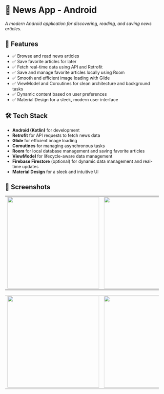 # 📰 **News App - Android**

*A modern Android application for discovering, reading, and saving news articles.*

## 🚀 **Features**
- ✅ Browse and read news articles
- ✅ Save favorite articles for later
- ✅ Fetch real-time data using API and Retrofit
- ✅ Save and manage favorite articles locally using Room
- ✅ Smooth and efficient image loading with Glide
- ✅ ViewModel and Coroutines for clean architecture and background tasks
- ✅ Dynamic content based on user preferences
- ✅ Material Design for a sleek, modern user interface

## 🛠 **Tech Stack**
- **Android (Kotlin)** for development
- **Retrofit** for API requests to fetch news data
- **Glide** for efficient image loading
- **Coroutines** for managing asynchronous tasks
- **Room** for local database management and saving favorite articles
- **ViewModel** for lifecycle-aware data management
- **Firebase Firestore** (optional) for dynamic data management and real-time updates
- **Material Design** for a sleek and intuitive UI

## 📸 **Screenshots**

<table>
  <tr>
    <td><img src="https://github.com/user-attachments/assets/a9b144e2-5bdb-48a8-89d9-8ad2a482466d" width="300"/></td>
    <td><img src="https://github.com/user-attachments/assets/12c8327c-7573-47f6-aa0d-498ea8553de6" width="300"/></td>
  </tr>
</table>

<table>
  <tr>
    <td><img src="https://github.com/user-attachments/assets/f030e348-ed82-454f-ade8-810412b6e310"" width="300"/></td>
    <td><img src="https://github.com/user-attachments/assets/3e37eb3c-68dc-4434-97cc-3ef2bbcc9b4a" width="300"/></td>
  </tr>
</table>
